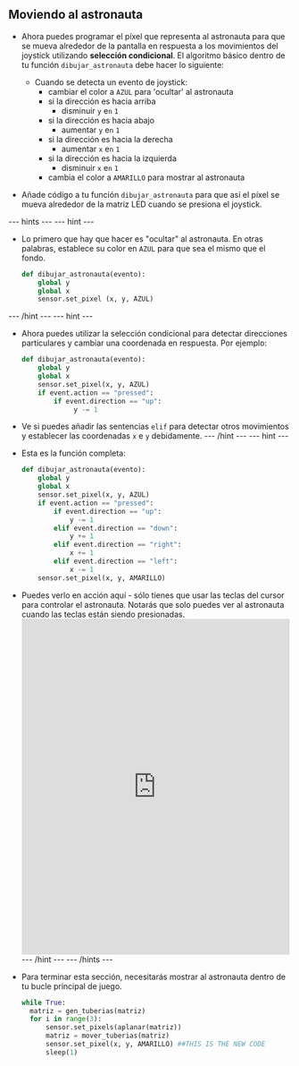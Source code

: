 ## Moviendo al astronauta

- Ahora puedes programar el píxel que representa al astronauta para que se mueva alrededor de la pantalla en respuesta a los movimientos del joystick utilizando **selección condicional**. El algoritmo básico dentro de tu función `dibujar_astronauta` debe hacer lo siguiente:
  - Cuando se detecta un evento de joystick:
    - cambiar el color a `AZUL` para 'ocultar' al astronauta
    - si la dirección es hacia arriba
      - disminuir `y` e`n` `1`
    - si la dirección es hacia abajo
      - aumentar `y` e`n` `1`
    - si la dirección es hacia la derecha
      - aumentar `x` e`n` `1`
    - si la dirección es hacia la izquierda
      - disminuir `x` e`n` `1`
    - cambia el color a `AMARILLO` para mostrar al astronauta

- Añade código a tu función `dibujar_astronauta` para que así el píxel se mueva alrededor de la matriz LED cuando se presiona el joystick.

--- hints --- --- hint ---
- Lo primero que hay que hacer es "ocultar" al astronauta. En otras palabras, establece su color en `AZUL` para que sea el mismo que el fondo.
    ```python
    def dibujar_astronauta(evento):
        global y
        global x
        sensor.set_pixel (x, y, AZUL)
    ```
--- /hint --- --- hint ---
- Ahora puedes utilizar la selección condicional para detectar direcciones particulares y cambiar una coordenada en respuesta. Por ejemplo:
  ```python
  def dibujar_astronauta(evento):
      global y
      global x
      sensor.set_pixel(x, y, AZUL)
      if event.action == "pressed":
          if event.direction == "up":
               y -= 1
  ```
- Ve si puedes añadir las sentencias `elif` para detectar otros movimientos y establecer las coordenadas `x` e `y` debidamente. --- /hint --- --- hint ---
- Esta es la función completa:
  ```python
  def dibujar_astronauta(evento):
      global y      
      global x
      sensor.set_pixel(x, y, AZUL)
      if event.action == "pressed":
          if event.direction == "up":
              y -= 1
          elif event.direction == "down":
              y += 1
          elif event.direction == "right":
              x += 1
          elif event.direction == "left":
              x -= 1
      sensor.set_pixel(x, y, AMARILLO)
  ```
- Puedes verlo en acción aquí - sólo tienes que usar las teclas del cursor para controlar el astronauta. Notarás que solo puedes ver al astronauta cuando las teclas están siendo presionadas. <iframe src="https://trinket.io/embed/python/9dc48939c7" width="100%" height="600" frameborder="0" marginwidth="0" marginheight="0" allowfullscreen mark="crwd-mark"></iframe> --- /hint --- --- /hints ---

- Para terminar esta sección, necesitarás mostrar al astronauta dentro de tu bucle principal de juego.

    ```python
    while True:
      matriz = gen_tuberias(matriz)
      for i in range(3):
          sensor.set_pixels(aplanar(matriz))
          matriz = mover_tuberias(matriz)
          sensor.set_pixel(x, y, AMARILLO) ##THIS IS THE NEW CODE
          sleep(1)
    ```
